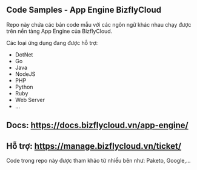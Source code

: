 Code Samples - App Engine BizflyCloud
-----------------
Repo này chứa các bản code mẫu với các ngôn ngữ khác nhau chạy được trên nền tảng App Engine của BizflyCloud.

Các loại ứng dụng đang được hỗ trợ:
* DotNet
* Go
* Java
* NodeJS
* PHP
* Python
* Ruby
* Web Server
* ...


## Docs: https://docs.bizflycloud.vn/app-engine/
## Hỗ trợ: https://manage.bizflycloud.vn/ticket/

Code trong repo này được tham khảo từ nhiều bên như: Paketo, Google,...